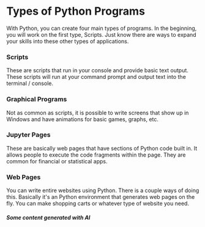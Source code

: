 # Types of Python Programs

With Python, you can create four main types of programs.  In the beginning, you will work on the first type, Scripts.  Just know there are ways to expand your skills into these other types of applications.

### Scripts

These are scripts that run in your console and provide basic text output.  These scripts will run at your command prompt and output text into the terminal / console. &#x20;

### Graphical Programs

Not as common as scripts, it is possible to write screens that show up in Windows and have animations for basic games, graphs, etc.

### Jupyter Pages

These are basically web pages that have sections of Python code built in.  It allows people to execute the code fragments within the page.  They are common for financial or statistical apps.

### Web Pages

You can write entire websites using Python.  There is a couple ways of doing this.  Basically it's an Python environment that generates web pages on the fly.  You can make shopping carts or whatever type of website you need.

##### Some content generated with AI
